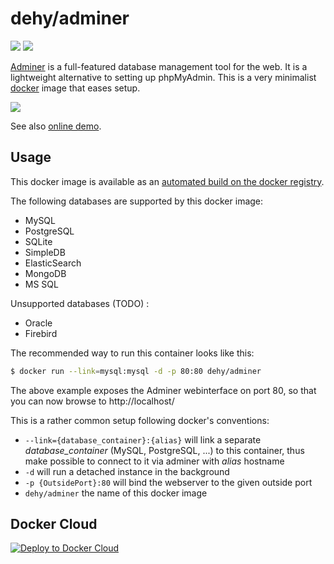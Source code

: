 # dehy/adminer

[![](https://images.microbadger.com/badges/image/dehy/adminer.svg)](https://microbadger.com/images/dehy/adminer "Get your own image badge on microbadger.com") [![](https://images.microbadger.com/badges/version/dehy/adminer.svg)](https://microbadger.com/images/dehy/adminer "Get your own version badge on microbadger.com")

[Adminer](http://www.adminer.org/en/) is a full-featured database management
tool for the web. It is a lightweight alternative to setting up phpMyAdmin.
This is a very minimalist [docker](https://www.docker.com) image that eases setup.

![](http://www.adminer.org/static/designs/hever/screenshot.png)

See also [online demo](http://adminer.sourceforge.net/adminer.php?username=).

## Usage

This docker image is available as an [automated build on the docker registry](https://hub.docker.com/r/dehy/adminer/).

The following databases are supported by this docker image:

- MySQL
- PostgreSQL
- SQLite
- SimpleDB
- ElasticSearch
- MongoDB
- MS SQL

Unsupported databases (TODO) :

- Oracle
- Firebird

The recommended way to run this container looks like this:

```bash
$ docker run --link=mysql:mysql -d -p 80:80 dehy/adminer
```

The above example exposes the Adminer webinterface on port 80, so that you can now browse to http://localhost/

This is a rather common setup following docker's conventions:

* `--link={database_container}:{alias}` will link a separate *database_container* (MySQL, PostgreSQL, ...) to this container, thus make possible to connect to it via adminer with *alias* hostname
* `-d` will run a detached instance in the background
* `-p {OutsidePort}:80` will bind the webserver to the given outside port
* `dehy/adminer` the name of this docker image

## Docker Cloud

[![Deploy to Docker Cloud](https://files.cloud.docker.com/images/deploy-to-dockercloud.svg)](https://cloud.docker.com/stack/deploy/?repo=https://github.com/dehy/docker-adminer)
